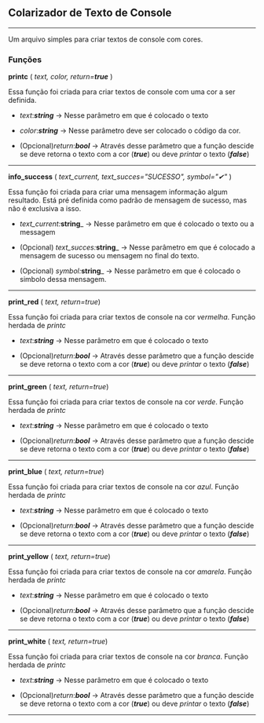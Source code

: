 ## Colarizador de Texto de Console

---------------------

Um arquivo simples para criar textos de console com cores.

### Funções

**printc** ( _text, color, return=**true**_ )

Essa função foi criada para criar textos de console com uma cor a ser definida.

 *   _text_:_**string**_ -> Nesse parâmetro em que é colocado o texto

 *   _color_:_**string**_ -> Nesse parâmetro deve ser colocado o código da cor.

 *   (Opcional)_return_:_**bool**_ -> Através desse parâmetro que a função descide se deve retorna o texto com a cor (_**true**_) ou deve *printar* o texto (_**false**_)

---------------------

**info\_success** ( _text\_current, text\_succes="SUCESSO", symbol="✔"_ )

Essa função foi criada para criar uma mensagem informação algum resultado. Está pré definida como padrão de mensagem de sucesso, mas não é exclusiva a isso.

 *   _text\_current:_**string**_ -> Nesse parâmetro em que é colocado o texto ou a messagem

 *   (Opcional) _text\_succes:_**string**_ ->  Nesse parâmetro em que é colocado a mensagem de sucesso ou mensagem no final do texto.

 *   (Opcional) _symbol:_**string**_ ->  Nesse parâmetro em que é colocado o simbolo dessa mensagem.

--------------------

**print\_red** ( _text, return=true_)

Essa função foi criada para criar textos de console na cor *vermelha*. Função herdada de *printc*

 *   _text_:_**string**_ -> Nesse parâmetro em que é colocado o texto

 *   (Opcional)_return_:_**bool**_ -> Através desse parâmetro que a função descide se deve retorna o texto com a cor (_**true**_) ou deve *printar* o texto (_**false**_)

---------------------

**print\_green** ( _text, return=true_)

Essa função foi criada para criar textos de console na cor *verde*. Função herdada de *printc*

 *   _text_:_**string**_ -> Nesse parâmetro em que é colocado o texto

 *   (Opcional)_return_:_**bool**_ -> Através desse parâmetro que a função descide se deve retorna o texto com a cor (_**true**_) ou deve *printar* o texto (_**false**_)

---------------------

**print\_blue** ( _text, return=true_)

Essa função foi criada para criar textos de console na cor *azul*. Função herdada de *printc*

 *   _text_:_**string**_ -> Nesse parâmetro em que é colocado o texto

 *   (Opcional)_return_:_**bool**_ -> Através desse parâmetro que a função descide se deve retorna o texto com a cor (_**true**_) ou deve *printar* o texto (_**false**_)

---------------------

**print\_yellow** ( _text, return=true_)

Essa função foi criada para criar textos de console na cor *amarela*. Função herdada de *printc*

 *   _text_:_**string**_ -> Nesse parâmetro em que é colocado o texto

 *   (Opcional)_return_:_**bool**_ -> Através desse parâmetro que a função descide se deve retorna o texto com a cor (_**true**_) ou deve *printar* o texto (_**false**_)

---------------------

**print\_white** ( _text, return=true_)

Essa função foi criada para criar textos de console na cor *branca*. Função herdada de *printc*

 *   _text_:_**string**_ -> Nesse parâmetro em que é colocado o texto

 *   (Opcional)_return_:_**bool**_ -> Através desse parâmetro que a função descide se deve retorna o texto com a cor (_**true**_) ou deve *printar* o texto (_**false**_)

--------------------